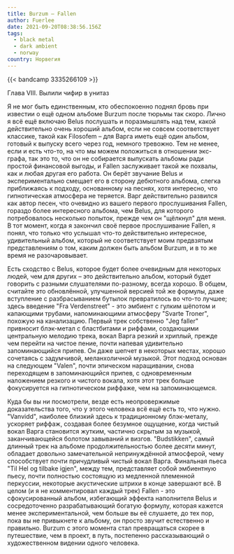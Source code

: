 ```yaml
---
title: Burzum — Fallen
author: Fuerlee
date: 2021-09-20T08:38:56.156Z
tags:
  - black metal
  - dark ambient
  - norway
country: Норвегия
---
```

{{< bandcamp 3335266109 >}}

Глава VIII. Вылили чифир в унитаз

Я не мог быть единственным, кто обеспокоенно поднял бровь при известии о ещё одном альбоме Burzum после тюрьмы так скоро. Лично я всё ещё включаю Belus послушать и поразмышлять над тем, какой действительно очень хороший альбом, если не совсем соответствует классике, такой как Filosofem – для Варга иметь ещё один альбом, готовый к выпуску всего через год, немного тревожно. Тем не менее, если и есть что-то, на что мы можем положиться в отношении экс-графа, так это то, что он не собирается выпускать альбомы ради простой финансовой выгоды, и Fallen заслуживает такой же похвалы, как и любая другая его работа. Он берёт звучание Belus и экспериментально смещает его в сторону дебютного альбома, слегка приближаясь к подходу, основанному на песнях, хотя интересно, что гипнотическая атмосфера не теряется. Варг действительно развился как автор песен, что очевидно из вашего первого прослушивания Fallen, гораздо более интересного альбома, чем Belus, для которого потребовалось несколько попыток, прежде чем он "щёлкнул" для меня. В тот момент, когда я закончил своё первое прослушивание Fallen, я понял, что только что услышал что-то действительно интересное, удивительный альбом, который не соответствует моим предвзятым представлениям о том, каким должен быть альбом Burzum, и в то же время не разочаровывает.

Есть сходство с Belus, которое будет более очевидным для некоторых людей, чем для других – это действительно альбом, который будет говорить с разными слушателями по-разному, всегда хорошо. В общем, считайте это обновлённой, улучшенной версией той же формулы, даже вступление с разбрасыванием бутылок превратилось во что-то лучшее; здесь введение "Fra Verdenstreet" - это эмбиент с гулким шёпотом и капающими трубами, напоминающими атмосферу "Svarte Troner", похожую на канализацию. Первый трек собственно "Jeg faller" привносит блэк-метал с бластбитами и риффами, создающими центральную мелодию трека, вокал Варга резкий и хриплый, прежде чем перейти на чистое пение, почти напевая удивительно запоминающийся припев. Он даже шепчет в некоторых местах, хорошо сочетаясь с задумчивой, меланхоличной музыкой. Этот подход основан на следующем "Valen", почти эпическом наращивании, снова переходящем в запоминающийся припев, с одновременным наложением резкого и чистого вокала, хотя этот трек больше фокусируется на гипнотическом риффаже, чем на запоминающемся.

Куда бы вы ни посмотрели, везде есть неопровержимые доказательства того, что у этого человека всё ещё есть то, что нужно. "Vanvidd", наиболее близкий здесь к традиционному блэк-металу, ускоряет риффаж, создавая более безумное ощущение, когда чистый вокал Варга становится жутким, частично скрытым за музыкой, заканчивающейся болотом завываний и визгов. "Budstikken", самый длинный трек на альбоме продолжительностью более десяти минут, обладает довольно замечательной непринуждённой атмосферой, чему способствует почти причудливый чистый вокал Варга. Финальная пьеса "Til Hel og tilbake igjen", между тем, представляет собой эмбиентную пьесу, почти полностью состоящую из медленной племенной перкуссии, некоторые акустические штрихи в конце завершают всё. В целом (и я не комментировал каждый трек) Fallen - это сфокусированный альбом, избегающий эффекта наполнителя Belus и сосредоточенно разрабатывающий богатую формулу, которая кажется менее экспериментальной, чем больше вы её слушаете, до тех пор, пока вы не привыкнете к альбому, он просто звучит естественно и правильно. Burzum с этого момента стал превращаться скорее в путешествие, чем в проект, в путь, постепенно рассказывающий о художественном видении одного человека.